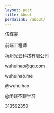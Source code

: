 ```yaml
---
layout: post
title: About
permalink: /about/
---
```


伍辉豪

前端工程师

杭州光云科技有限公司

wuhuihao@qq.com

wuhuihao.me

@wuhuihao

@闲谈不聊学习

313592350

